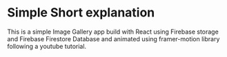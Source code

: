 # Simple Short explanation

This is a simple Image Gallery app build with React using Firebase storage and Firebase Firestore Database and animated using framer-motion library following a youtube tutorial.
